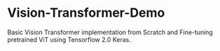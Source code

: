 # Vision-Transformer-Demo
Basic Vision Transformer implementation from Scratch and Fine-tuning pretrained ViT using Tensorflow 2.0 Keras.

